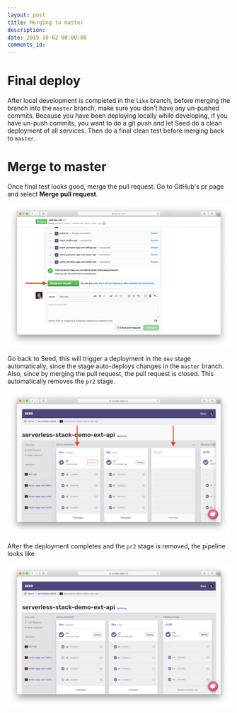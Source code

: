 ```yaml
---
layout: post
title: Merging to master
description: 
date: 2019-10-02 00:00:00
comments_id: 
---
```


# Final deploy

After local development is completed in the `like` branch, before merging the branch into the `master` branch, make sure you don't have any un-pushed commits. Because you have been deploying locally while developing, if you have un-push commits, you want to do a git push and let Seed do a clean deployment of all services. Then do a final clean test before merging back to `master`.

# Merge to master

Once final test looks good, merge the pull request. Go to GitHub's pr page and select **Merge pull request**.

![](/assets/best-practices/merging-to-master-1.png)

Go back to Seed, this will trigger a deployment in the `dev` stage automatically, since the stage auto-deploys changes in the `master` branch. Also, since by merging the pull request, the pull request is closed. This automatically removes the `pr2` stage.

![](/assets/best-practices/merging-to-master-2.png)

After the deployment completes and the `pr2` stage is removed, the pipeline looks like

![](/assets/best-practices/merging-to-master-3.png)
